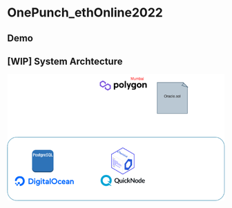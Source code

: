 # OnePunch_ethOnline2022

## Demo

## [WIP] System Archtecture

![system archtecture](architecture.png)
